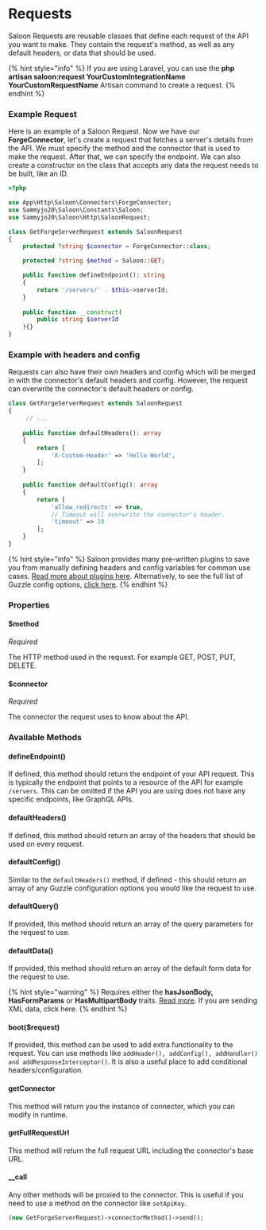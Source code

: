 # Requests

Saloon Requests are reusable classes that define each request of the API you want to make. They contain the request's method, as well as any default headers, or data that should be used.

{% hint style="info" %}
If you are using Laravel, you can use the **php artisan saloon:request YourCustomIntegrationName YourCustomRequestName** Artisan command to create a request.
{% endhint %}

### Example Request

Here is an example of a Saloon Request. Now we have our **ForgeConnector**, let's create a request that fetches a server's details from the API. We must specify the method and the connector that is used to make the request. After that, we can specify the endpoint. We can also create a constructor on the class that accepts any data the request needs to be built, like an ID.

```php
<?php

use App\Http\Saloon\Connectors\ForgeConnector;
use Sammyjo20\Saloon\Constants\Saloon;
use Sammyjo20\Saloon\Http\SaloonRequest;

class GetForgeServerRequest extends SaloonRequest
{
    protected ?string $connector = ForgeConnector::class;

    protected ?string $method = Saloon::GET;

    public function defineEndpoint(): string
    {
        return '/servers/' . $this->serverId;
    }
    
    public function __construct(
        public string $serverId
    ){}
}
```

### Example with headers and config

Requests can also have their own headers and config which will be merged in with the connector's default headers and config. However, the request can overwrite the connector's default headers or config.

```php
class GetForgeServerRequest extends SaloonRequest
{
     // ...
     
    public function defaultHeaders(): array
    {
        return [
            'X-Custom-Header' => 'Hello-World',
        ];
    }
    
    public function defaultConfig(): array
    {
        return [
            'allow_redirects' => true,
            // Timeout will overwrite the connector's header.
            'timeout' => 10
        ];
    }
}
```

{% hint style="info" %}
Saloon provides many pre-written plugins to save you from manually defining headers and config variables for common use cases. [Read more about plugins here](../../next-steps/plugins.md). Alternatively, to see the full list of Guzzle config options, [click here](https://docs.guzzlephp.org/en/stable/request-options.html).
{% endhint %}

### Properties

#### $method

_Required_

The HTTP method used in the request. For example GET, POST, PUT, DELETE.

#### $connector

_Required_

The connector the request uses to know about the API.

### Available Methods

#### defineEndpoint()

If defined, this method should return the endpoint of your API request. This is typically the endpoint that points to a resource of the API for example `/servers`. This can be omitted if the API you are using does not have any specific endpoints, like GraphQL APIs.

#### defaultHeaders()

If defined, this method should return an array of the headers that should be used on every request.

#### defaultConfig()

Similar to the `defaultHeaders()` method, if defined - this should return an array of any Guzzle configuration options you would like the request to use.

#### defaultQuery()

If provided, this method should return an array of the query parameters for the request to use.

#### defaultData()

If provided, this method should return an array of the default form data for the request to use.

{% hint style="warning" %}
Requires either the **hasJsonBody, HasFormParams** or **HasMultipartBody** traits. [Read more](attaching-data.md). If you are sending XML data, click here.
{% endhint %}

#### boot($request)

If provided, this method can be used to add extra functionality to the request. You can use methods like `addHeader(), addConfig(), addHandler() and addResponseInterceptor()`. It is also a useful place to add conditional headers/configuration.

#### getConnector

This method will return you the instance of connector, which you can modify in runtime.

#### getFullRequestUrl

This method will return the full request URL including the connector's base URL.

#### \_\_call

Any other methods will be proxied to the connector. This is useful if you need to use a method on the connector like `setApiKey`.

```php
(new GetForgeServerRequest)->connectorMethod()->send();
```
